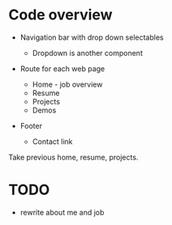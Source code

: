 # Code overview

  * Navigation bar with drop down selectables
    * Dropdown is another component

  * Route for each web page
    * Home - job overview
    * Resume
    * Projects
    * Demos

  * Footer
    * Contact link


Take previous home, resume, projects.

# TODO
* rewrite about me and job